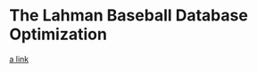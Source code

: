 # The Lahman Baseball Database Optimization

[a link](https://github.com/Riidhima/The-Lahman-Baseball-Database-Optimization/blob/master/Baseball%20Database%20Documentation.pdf)
